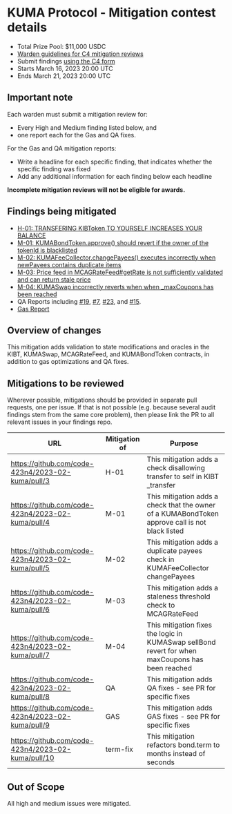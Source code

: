 # KUMA Protocol - Mitigation contest details

- Total Prize Pool: $11,000 USDC
- [Warden guidelines for C4 mitigation reviews](https://code4rena.notion.site/Guidelines-for-Versus-mitigation-reviews-ed10fc5cfbf640bd8dcec66f38b343c4)
- Submit findings [using the C4 form](https://code4rena.com/contests/2023-03-kuma-protocol-versus-mitigation-contest/submit)
- Starts March 16, 2023 20:00 UTC
- Ends March 21, 2023 20:00 UTC

## Important note

Each warden must submit a mitigation review for:

- Every High and Medium finding listed below, and
- one report each for the Gas and QA fixes.

For the Gas and QA mitigation reports:
- Write a headline for each specific finding, that indicates whether the specific finding was fixed
- Add any additional information for each finding below each headline

**Incomplete mitigation reviews will not be eligible for awards.**

## Findings being mitigated

- [H-01: TRANSFERING KIBToken TO YOURSELF INCREASES YOUR BALANCE](https://github.com/code-423n4/2023-02-kuma-findings/issues/3)
- [M-01: KUMABondToken.approve() should revert if the owner of the tokenId is blacklisted](https://github.com/code-423n4/2023-02-kuma-findings/issues/22)
- [M-02: KUMAFeeCollector.changePayees() executes incorrectly when newPayees contains duplicate items ](https://github.com/code-423n4/2023-02-kuma-findings/issues/13)
- [M-03: Price feed in MCAGRateFeed#getRate is not sufficiently validated and can return stale price](https://github.com/code-423n4/2023-02-kuma-findings/issues/11)
- [M-04: KUMASwap incorrectly reverts when when \_maxCoupons has been reached](https://github.com/code-423n4/2023-02-kuma-findings/issues/10)
- QA Reports including [#19](https://github.com/code-423n4/2023-02-kuma-findings/issues/19), [#7](https://github.com/code-423n4/2023-02-kuma-findings/issues/7), [#23](https://github.com/code-423n4/2023-02-kuma-findings/issues/23), and [#15](https://github.com/code-423n4/2023-02-kuma-findings/issues/15).
- [Gas Report](https://github.com/code-423n4/2023-02-kuma-findings/issues/21)

## Overview of changes

This mitigation adds validation to state modifications and oracles in the KIBT, KUMASwap, MCAGRateFeed, and KUMABondToken contracts, in addition to gas optimizations and QA fixes.  


## Mitigations to be reviewed

Wherever possible, mitigations should be provided in separate pull requests, one per issue. If that is not possible (e.g. because several audit findings stem from the same core problem), then please link the PR to all relevant issues in your findings repo.

| URL                                                  | Mitigation of | Purpose                                                                                         |
| ---------------------------------------------------- | ------------- | ----------------------------------------------------------------------------------------------- |
| https://github.com/code-423n4/2023-02-kuma/pull/3    | H-01          | This mitigation adds a check disallowing transfer to self in KIBT _transfer |
| https://github.com/code-423n4/2023-02-kuma/pull/4    | M-01          | This mitigation adds a check that the owner of a KUMABondToken approve call is not black listed |
| https://github.com/code-423n4/2023-02-kuma/pull/5    | M-02          | This mitigation adds a duplicate payees check in KUMAFeeCollector changePayees|
| https://github.com/code-423n4/2023-02-kuma/pull/6 | M-03          | This mitigation adds a staleness threshold check to MCAGRateFeed |
| https://github.com/code-423n4/2023-02-kuma/pull/7| M-04          | This mitigation fixes the logic in KUMASwap sellBond revert for when maxCoupons has been reached|
| https://github.com/code-423n4/2023-02-kuma/pull/8    | QA          | This mitigation adds QA fixes - see PR for specific fixes|
| https://github.com/code-423n4/2023-02-kuma/pull/9    | GAS          |This mitigation adds GAS fixes - see PR for specific fixes |
| https://github.com/code-423n4/2023-02-kuma/pull/10    | term-fix          |This mitigation refactors bond.term to months instead of seconds |

## Out of Scope

All high and medium issues were mitigated.
